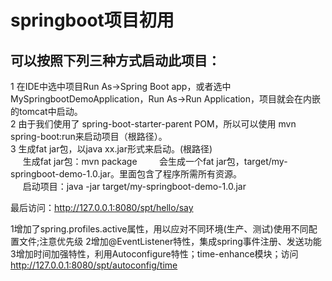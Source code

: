 # springboot项目初用


## 可以按照下列三种方式启动此项目：  
>
1 在IDE中选中项目Run As->Spring Boot app，或者选中MySpringbootDemoApplication，Run As->Run Application，项目就会在内嵌的tomcat中启动。  
2 由于我们使用了 spring-boot-starter-parent POM，所以可以使用 mvn spring-boot:run来启动项目（根路径）。  
3 生成fat jar包，以java xx.jar形式来启动。(根路径)  
&nbsp;&nbsp;&nbsp;&nbsp;&nbsp;生成fat jar包：mvn package
&nbsp;&nbsp;&nbsp;&nbsp;&nbsp;&nbsp;&nbsp;&nbsp;会生成一个fat jar包，target/my-springboot-demo-1.0.jar。里面包含了程序所需所有资源。  
&nbsp;&nbsp;&nbsp;&nbsp;&nbsp;启动项目：java -jar target/my-springboot-demo-1.0.jar  

	
最后访问：http://127.0.0.1:8080/spt/hello/say

1增加了spring.profiles.active属性，用以应对不同环境(生产、测试)使用不同配置文件;注意优先级
2增加@EventListener特性，集成spring事件注册、发送功能
3增加时间加强特性，利用Autoconfigure特性；time-enhance模块；访问 http://127.0.0.1:8080/spt/autoconfig/time
